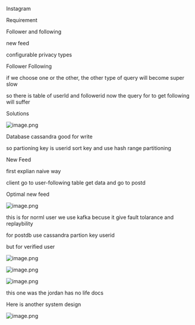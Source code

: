 Instagram



Requirement

Follower and following

new feed

configurable privacy types





Follower Following

if we choose one or the other, the other type of query will become super slow

so there is table of userId and followerid now the query for to get following will suffer



Solutions



![image.png](https://eraser.imgix.net/workspaces/Qj78cGcLbqECAjs1QT8B/V123C6WXlPOXh5t3brautHbWewh1/fYqvm9uMDFlofJO8PVbp0.png?ixlib=js-3.7.0 "image.png")



Database cassandra good for write

so partioning key is userid  sort key and use hash range partitioning



New Feed



first explian naive way

client go to user-following table get data and go to postd 



Optimal new feed

![image.png](https://eraser.imgix.net/workspaces/Qj78cGcLbqECAjs1QT8B/V123C6WXlPOXh5t3brautHbWewh1/A9Fgpjh1WL538_AxgUBsx.png?ixlib=js-3.7.0 "image.png")

this is for norml user we use kafka becuse it give fault tolarance and replaybility



for postdb use cassandra partion key userid

but for verified user



![image.png](https://eraser.imgix.net/workspaces/Qj78cGcLbqECAjs1QT8B/V123C6WXlPOXh5t3brautHbWewh1/Z1unoMz3wk86apa_Mc6wz.png?ixlib=js-3.7.0 "image.png")

![image.png](https://eraser.imgix.net/workspaces/Qj78cGcLbqECAjs1QT8B/V123C6WXlPOXh5t3brautHbWewh1/JO345Ru3NxO5yJ98KBf-R.png?ixlib=js-3.7.0 "image.png")



![image.png](https://eraser.imgix.net/workspaces/Qj78cGcLbqECAjs1QT8B/V123C6WXlPOXh5t3brautHbWewh1/tMwzSavZL5ISJMgt0qEfQ.png?ixlib=js-3.7.0 "image.png")

this one was the jordan has no life docs



Here is another system design



![image.png](https://eraser.imgix.net/workspaces/Qj78cGcLbqECAjs1QT8B/V123C6WXlPOXh5t3brautHbWewh1/Ve5PWSq0VN8Ut4YA8VomT.png?ixlib=js-3.7.0 "image.png")





